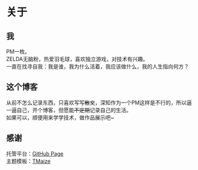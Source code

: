 # 关于

## 我
PM一枚。  
ZELDA无脑粉，热爱羽毛球，喜欢独立游戏，对技术有兴趣。  
一直在找寻自我：我是谁，我为什么活着，我应该做什么，我的人生指向何方？

## 这个博客
从前不怎么记录东西，只喜欢写写~~散文~~，深知作为一个PM这样是不行的，所以逼一逼自己，开个博客，但愿能~~不定期~~记录自己的生活。  
如果可以，顺便用来学学技术，做作品展示吧~

## 感谢
托管平台：[GitHub Page](https://pages.github.com/)  
主题模板：[TMaize](https://github.com/TMaize/tmaize-blog/)
